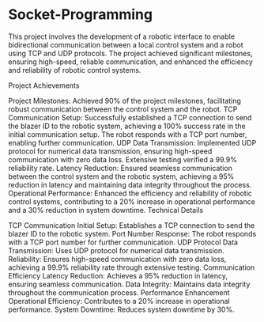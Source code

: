 # Socket-Programming

This project involves the development of a robotic interface to enable bidirectional communication between a local control system and a robot using TCP and UDP protocols. The project achieved significant milestones, ensuring high-speed, reliable communication, and enhanced the efficiency and reliability of robotic control systems.

Project Achievements

Project Milestones: Achieved 90% of the project milestones, facilitating robust communication between the control system and the robot.
TCP Communication Setup: Successfully established a TCP connection to send the blazer ID to the robotic system, achieving a 100% success rate in the initial communication setup. The robot responds with a TCP port number, enabling further communication.
UDP Data Transmission: Implemented UDP protocol for numerical data transmission, ensuring high-speed communication with zero data loss. Extensive testing verified a 99.9% reliability rate.
Latency Reduction: Ensured seamless communication between the control system and the robotic system, achieving a 95% reduction in latency and maintaining data integrity throughout the process.
Operational Performance: Enhanced the efficiency and reliability of robotic control systems, contributing to a 20% increase in operational performance and a 30% reduction in system downtime.
Technical Details

TCP Communication
Initial Setup: Establishes a TCP connection to send the blazer ID to the robotic system.
Port Number Response: The robot responds with a TCP port number for further communication.
UDP Protocol
Data Transmission: Uses UDP protocol for numerical data transmission.
Reliability: Ensures high-speed communication with zero data loss, achieving a 99.9% reliability rate through extensive testing.
Communication Efficiency
Latency Reduction: Achieves a 95% reduction in latency, ensuring seamless communication.
Data Integrity: Maintains data integrity throughout the communication process.
Performance Enhancement
Operational Efficiency: Contributes to a 20% increase in operational performance.
System Downtime: Reduces system downtime by 30%.
